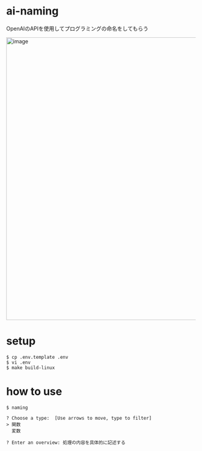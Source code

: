 # ai-naming
OpenAIのAPIを使用してプログラミングの命名をしてもらう

<img width="751" alt="image" src="https://user-images.githubusercontent.com/70571576/222913372-d4f8a0b1-7fdc-49c6-be8a-c2cf451adfc1.png">

# setup

```
$ cp .env.template .env
$ vi .env
$ make build-linux
```

# how to use

```
$ naming
```

```
? Choose a type:  [Use arrows to move, type to filter]
> 関数
  変数
```

```
? Enter an overview: 処理の内容を具体的に記述する
```

